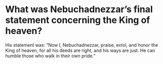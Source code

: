 # What was Nebuchadnezzar’s final statement concerning the King of heaven?

His statement was: “Now I, Nebuchadnezzar, praise, extol, and honor the King of heaven, for all his deeds are right, and his ways are just. He can humble those who walk in their own pride.”

